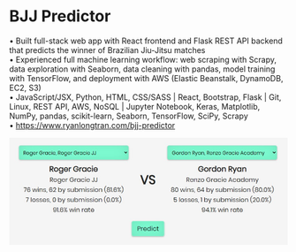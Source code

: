 # BJJ Predictor

• Built full-stack web app with React frontend and Flask REST API backend that predicts the winner of Brazilian Jiu-Jitsu matches  
• Experienced full machine learning workflow: web scraping with Scrapy, data exploration with Seaborn, data cleaning with pandas, model training with TensorFlow, and deployment with AWS (Elastic Beanstalk, DynamoDB, EC2, S3)  
• JavaScript/JSX, Python, HTML, CSS/SASS | React, Bootstrap, Flask | Git, Linux, REST API, AWS, NoSQL | Jupyter Notebook, Keras, Matplotlib, NumPy, pandas, scikit-learn, Seaborn, TensorFlow, SciPy, Scrapy  
• https://www.ryanlongtran.com/bjj-predictor

![Image of app](https://raw.githubusercontent.com/ryantran2165/ryantran2165.github.io/source/src/assets/images/bjj_predictor.jpg)
